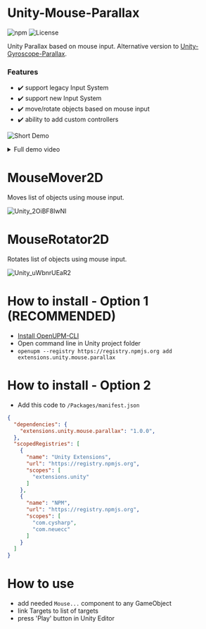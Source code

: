 # Unity-Mouse-Parallax
![npm](https://img.shields.io/npm/v/extensions.unity.mouse.parallax) ![License](https://img.shields.io/github/license/IvanMurzak/Unity-Mouse-Parallax)

Unity Parallax based on mouse input. Alternative version to [Unity-Gyroscope-Parallax](https://github.com/IvanMurzak/Unity-Gyroscope-Parallax).

### Features
- ✔️ support legacy Input System
- ✔️ support new Input System
- ✔️ move/rotate objects based on mouse input
- ✔️ ability to add custom controllers

![Short Demo](https://user-images.githubusercontent.com/9135028/198884624-d8dacd24-41db-4488-b33c-59102809c336.gif)

<details>
  <summary>Full demo video</summary>
  
https://user-images.githubusercontent.com/9135028/198884331-8e084cda-77bb-427a-bb6a-7d6af585b26f.mp4

</details>


# MouseMover2D
Moves list of objects using mouse input.

![Unity_2OiBF8IwNI](https://user-images.githubusercontent.com/9135028/198884833-761cd597-f749-4d02-8742-7fdf46c6144c.png)


# MouseRotator2D
Rotates list of objects using mouse input.

![Unity_uWbnrUEaR2](https://user-images.githubusercontent.com/9135028/198884825-d3b2872e-5331-4519-afe6-9061b80ebd8c.png)


# How to install - Option 1 (RECOMMENDED)
- [Install OpenUPM-CLI](https://github.com/openupm/openupm-cli#installation)
- Open command line in Unity project folder
- `openupm --registry https://registry.npmjs.org add extensions.unity.mouse.parallax`

# How to install - Option 2
- Add this code to <code>/Packages/manifest.json</code>
```json
{
  "dependencies": {
    "extensions.unity.mouse.parallax": "1.0.0",
  },
  "scopedRegistries": [
    {
      "name": "Unity Extensions",
      "url": "https://registry.npmjs.org",
      "scopes": [
        "extensions.unity"
      ]
    },
    {
      "name": "NPM",
      "url": "https://registry.npmjs.org",
      "scopes": [
        "com.cysharp",
        "com.neuecc"
      ]
    }
  ]
}
```

# How to use
- add needed `Mouse...` component to any GameObject
- link Targets to list of targets
- press 'Play' button in Unity Editor
